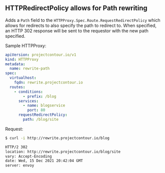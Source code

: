 ## HTTPRedirectPolicy allows for Path rewriting

Adds a `Path` field to the `HTTPProxy.Spec.Route.RequestRedirectPolicy` which allows
for redirects to also specify the path to redirect to. When specified, an
HTTP 302 response will be sent to the requestor with the new path specified.

Sample HTTPProxy: 

```yaml
apiVersion: projectcontour.io/v1
kind: HTTPProxy
metadata:
  name: rewrite-path
spec:
  virtualhost:
    fqdn: rewrite.projectcontour.io
  routes:
    - conditions:
        - prefix: /blog
      services:
        - name: blogservice
          port: 80
      requestRedirectPolicy:
        path: /blog/site
```

Request: 
```bash
$ curl -i http://rewrite.projectcontour.io/blog                                                                                                

HTTP/2 302 
location: http://rewrite.projectcontour.io/blog/site
vary: Accept-Encoding
date: Wed, 15 Dec 2021 20:42:04 GMT
server: envoy
```